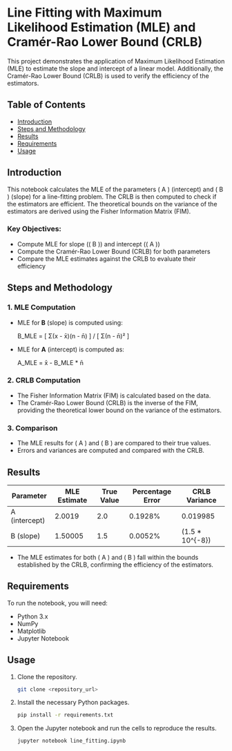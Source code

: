 # Line Fitting with Maximum Likelihood Estimation (MLE) and Cramér-Rao Lower Bound (CRLB)

This project demonstrates the application of Maximum Likelihood Estimation (MLE) to estimate the slope and intercept of a linear model. Additionally, the Cramér-Rao Lower Bound (CRLB) is used to verify the efficiency of the estimators.

## Table of Contents
- [Introduction](#introduction)
- [Steps and Methodology](#steps-and-methodology)
- [Results](#results)
- [Requirements](#requirements)
- [Usage](#usage)

## Introduction

This notebook calculates the MLE of the parameters \( A \) (intercept) and \( B \) (slope) for a line-fitting problem. The CRLB is then computed to check if the estimators are efficient. The theoretical bounds on the variance of the estimators are derived using the Fisher Information Matrix (FIM).

### Key Objectives:
- Compute MLE for slope (\( B \)) and intercept (\( A \))
- Compute the Cramér-Rao Lower Bound (CRLB) for both parameters
- Compare the MLE estimates against the CRLB to evaluate their efficiency

## Steps and Methodology

### 1. MLE Computation

- MLE for **B** (slope) is computed using:
  
  B_MLE = [ Σ(x - x̄)(n - n̄) ] / [ Σ(n - n̄)² ]

- MLE for **A** (intercept) is computed as:

  A_MLE = x̄ - B_MLE * n̄


### 2. CRLB Computation
- The Fisher Information Matrix (FIM) is calculated based on the data.
- The Cramér-Rao Lower Bound (CRLB) is the inverse of the FIM, providing the theoretical lower bound on the variance of the estimators.

### 3. Comparison
- The MLE results for \( A \) and \( B \) are compared to their true values.
- Errors and variances are computed and compared with the CRLB.

## Results

| Parameter | MLE Estimate | True Value | Percentage Error | CRLB Variance |
|-----------|--------------|------------|------------------|---------------|
| A (intercept) | 2.0019       | 2.0        | 0.1928%          | 0.019985      |
| B (slope)     | 1.50005      | 1.5        | 0.0052%          | \(1.5 * 10^{-8}\) |

- The MLE estimates for both \( A \) and \( B \) fall within the bounds established by the CRLB, confirming the efficiency of the estimators.

## Requirements

To run the notebook, you will need:
- Python 3.x
- NumPy
- Matplotlib
- Jupyter Notebook

## Usage

1. Clone the repository.
    ```bash
    git clone <repository_url>
    ```
2. Install the necessary Python packages.
    ```bash
    pip install -r requirements.txt
    ```
3. Open the Jupyter notebook and run the cells to reproduce the results.
    ```bash
    jupyter notebook line_fitting.ipynb
    ```
